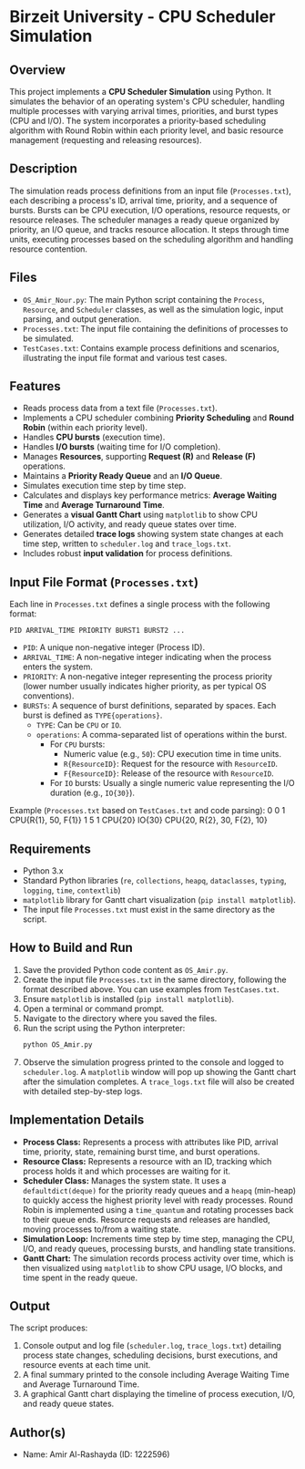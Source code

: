 # Birzeit University - CPU Scheduler Simulation

## Overview

This project implements a **CPU Scheduler Simulation** using Python. It simulates the behavior of an operating system's CPU scheduler, handling multiple processes with varying arrival times, priorities, and burst types (CPU and I/O). The system incorporates a priority-based scheduling algorithm with Round Robin within each priority level, and basic resource management (requesting and releasing resources).

## Description

The simulation reads process definitions from an input file (`Processes.txt`), each describing a process's ID, arrival time, priority, and a sequence of bursts. Bursts can be CPU execution, I/O operations, resource requests, or resource releases. The scheduler manages a ready queue organized by priority, an I/O queue, and tracks resource allocation. It steps through time units, executing processes based on the scheduling algorithm and handling resource contention.

## Files

*   `OS_Amir_Nour.py`: The main Python script containing the `Process`, `Resource`, and `Scheduler` classes, as well as the simulation logic, input parsing, and output generation.
*   `Processes.txt`: The input file containing the definitions of processes to be simulated.
*   `TestCases.txt`: Contains example process definitions and scenarios, illustrating the input file format and various test cases.

## Features

*   Reads process data from a text file (`Processes.txt`).
*   Implements a CPU scheduler combining **Priority Scheduling** and **Round Robin** (within each priority level).
*   Handles **CPU bursts** (execution time).
*   Handles **I/O bursts** (waiting time for I/O completion).
*   Manages **Resources**, supporting **Request (R)** and **Release (F)** operations.
*   Maintains a **Priority Ready Queue** and an **I/O Queue**.
*   Simulates execution time step by time step.
*   Calculates and displays key performance metrics: **Average Waiting Time** and **Average Turnaround Time**.
*   Generates a **visual Gantt Chart** using `matplotlib` to show CPU utilization, I/O activity, and ready queue states over time.
*   Generates detailed **trace logs** showing system state changes at each time step, written to `scheduler.log` and `trace_logs.txt`.
*   Includes robust **input validation** for process definitions.

## Input File Format (`Processes.txt`)

Each line in `Processes.txt` defines a single process with the following format:

`PID ARRIVAL_TIME PRIORITY BURST1 BURST2 ...`

*   `PID`: A unique non-negative integer (Process ID).
*   `ARRIVAL_TIME`: A non-negative integer indicating when the process enters the system.
*   `PRIORITY`: A non-negative integer representing the process priority (lower number usually indicates higher priority, as per typical OS conventions).
*   `BURSTs`: A sequence of burst definitions, separated by spaces. Each burst is defined as `TYPE{operations}`.
    *   `TYPE`: Can be `CPU` or `IO`.
    *   `operations`: A comma-separated list of operations within the burst.
        *   For `CPU` bursts:
            *   Numeric value (e.g., `50`): CPU execution time in time units.
            *   `R{ResourceID}`: Request for the resource with `ResourceID`.
            *   `F{ResourceID}`: Release of the resource with `ResourceID`.
        *   For `IO` bursts: Usually a single numeric value representing the I/O duration (e.g., `IO{30}`).

Example (`Processes.txt` based on `TestCases.txt` and code parsing):
0 0 1 CPU{R{1}, 50, F{1}}
1 5 1 CPU{20} IO{30} CPU{20, R{2}, 30, F{2}, 10}


## Requirements

*   Python 3.x
*   Standard Python libraries (`re`, `collections`, `heapq`, `dataclasses`, `typing`, `logging`, `time`, `contextlib`)
*   `matplotlib` library for Gantt chart visualization (`pip install matplotlib`).
*   The input file `Processes.txt` must exist in the same directory as the script.

## How to Build and Run

1.  Save the provided Python code content as `OS_Amir.py`.
2.  Create the input file `Processes.txt` in the same directory, following the format described above. You can use examples from `TestCases.txt`.
3.  Ensure `matplotlib` is installed (`pip install matplotlib`).
4.  Open a terminal or command prompt.
5.  Navigate to the directory where you saved the files.
6.  Run the script using the Python interpreter:
    ```bash
    python OS_Amir.py
    ```
7.  Observe the simulation progress printed to the console and logged to `scheduler.log`. A `matplotlib` window will pop up showing the Gantt chart after the simulation completes. A `trace_logs.txt` file will also be created with detailed step-by-step logs.

## Implementation Details

*   **Process Class:** Represents a process with attributes like PID, arrival time, priority, state, remaining burst time, and burst operations.
*   **Resource Class:** Represents a resource with an ID, tracking which process holds it and which processes are waiting for it.
*   **Scheduler Class:** Manages the system state. It uses a `defaultdict(deque)` for the priority ready queues and a `heapq` (min-heap) to quickly access the highest priority level with ready processes. Round Robin is implemented using a `time_quantum` and rotating processes back to their queue ends. Resource requests and releases are handled, moving processes to/from a waiting state.
*   **Simulation Loop:** Increments time step by time step, managing the CPU, I/O, and ready queues, processing bursts, and handling state transitions.
*   **Gantt Chart:** The simulation records process activity over time, which is then visualized using `matplotlib` to show CPU usage, I/O blocks, and time spent in the ready queue.

## Output

The script produces:
1.  Console output and log file (`scheduler.log`, `trace_logs.txt`) detailing process state changes, scheduling decisions, burst executions, and resource events at each time unit.
2.  A final summary printed to the console including Average Waiting Time and Average Turnaround Time.
3.  A graphical Gantt chart displaying the timeline of process execution, I/O, and ready queue states.

## Author(s)

*   Name: Amir Al-Rashayda (ID: 1222596)
